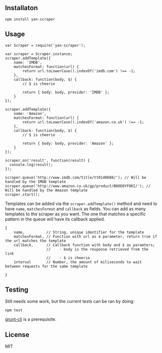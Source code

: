 Installaton
---

```
npm install yan-scraper
```

Usage
---

```
var Scraper = require('yan-scraper');

var scraper = Scraper.instance;
scraper.addTemplate({
    name: 'IMDB',
    matchesFormat: function(url) {
        return url.toLowerCase().indexOf('imdb.com') !== -1;
    },
    callback: function(body, $) {
        // $ is cheerio

        return { body: body, provider: 'IMDB' };
    }
});

scraper.addTemplate({
    name: 'Amazon',
    matchesFormat: function(url) {
        return url.toLowerCase().indexOf('amazon.co.uk') !== -1;
    },
    callback: function(body, $) {
        // $ is cheerio

        return { body: body, provider: 'Amazon' };
    }
});

scraper.on('result', function(result) {
  console.log(result);
});

scraper.queue('http://www.imdb.com/title/tt0140688/'); // Will be handled by the IMDB template
scraper.queue('http://www.amazon.co.uk/gp/product/B00E0YFOKI/'); // Will be handled by the Amazon template
scraper.start();
```

Templates can be added via the `scraper.addTemplate()` method and need to have `name`, `matchesFormat` and `callback` as fields. You can add as many templates to the scraper as you want. The one that matches a specific pattern in the queue will have its callback applied.

```
{
    name,          // String, unique identifier for the template
    matchesFormat, // Function with url as a parameter, return true if the url matches the template
    callback,      // Callback function with body and $ as paramters;
                   //    - body is the response retrieved from the link
                   //    - $ is cheerio
    interval       // Number, the amount of miliseconds to wait between requests for the same template

}
```

Testing
---

Still needs some work, but the current tests can be ran by doing:
```
npm test
```

[grunt-cli](https://github.com/gruntjs/grunt-cli) is a prerequisite.

License
---

MIT